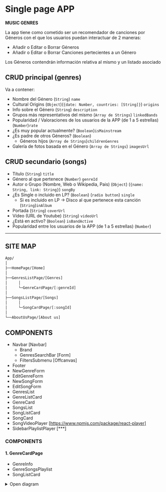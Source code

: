# Single page APP

**MUSIC GENRES** 

La app tiene como cometido ser un recomendador de canciones por Géneros con el que los usuarios puedan interactuar de 2 maneras:

- Añadir o Editar o Borrar Géneros
- Añadir o Editar o Borrar Canciones pertecientes a un Género

Los Géneros contendrán información relativa al mismo y un listado asociado 

## CRUD principal (genres)

Va a contener:
- Nombre del Género (`String`) `name`
- Cultural Origins (`Object`)(`{date: Number, countries: [String]}`) `origins`
- Info sobre el Género (`String`) `description`
- Grupos más representativos del mismo (`Array de Strings`) `linkedBands`
- Popularidad / Valoraciones de los usuarios de la APP (de 1 a 5 estrellas) (`Number`)`rate`
- ¿Es muy popular actualmente? (`Boolean`)`isMainstream`
- ¿Es padre de otros Géneros? (`Boolean`)
  - Géneros hijos (`Array de Strings`)`childrenGenres`
- Galería de fotos basada en el Género (`Array de Strings`) `imagesUrl`

## CRUD secundario (songs)
- Título (`String`) `title`
- Género al que pertenece (`Number`) `genreId`
- Autor o Grupo (Nombre, Web o Wikipedia, Pais) (`Object`) (`{name: String, link: String}`) `songBy`  
- ¿Es Single o incluido en LP? (`Boolean`) (`radio button`) `single`
  - Si es incluido en LP -> Disco al que pertenece esta canción (`String`)`inAlbum`
- Portada (`String`) `coverUrl`
- Vídeo (URL de Youtube) (`String`) `videoUrl`
- ¿Está en activo? (`Boolean`) `isBandActive`
- Popularidad entre los usuarios de la APP (de 1 a 5 estrellas) (`Number`)

---- 

## SITE MAP

```
App/
│
├──HomePage/[Home]
│
├──GenresListPage/[Genres]
│     │
│     └─GenreCardPage/[:genreId]
│
├──SongsListPage/[Songs]
│     │
│     └─SongCardPage/[:songId]  
│
└──AboutUsPage/[About us]
```

## COMPONENTS

- Navbar [Navbar]
  - Brand 
  - GenresSearchBar [Form]
  - FiltersSubmenu [Offcanvas]
- Footer
- NewGenreForm
- EditGenreForm
- NewSongForm
- EditSongForm
- GenresList
- GenreListCard
- GenreCard
- SongsList
- SongListCard
- SongCard
- SongVideoPlayer [https://www.npmjs.com/package/react-player]
- SidebarPlaylistPlayer [***]

### COMPONENTS

#### 1. GenreCardPage

- GenreInfo
- GenreSongsPlaylist
- SongListCard

<details>
<summary>Open diagram</summary>
  <div style="display: flex; justify-content: start">
    <img src="./docs/GenreCardPage.png" height="600px"/>
  </div>
</details>